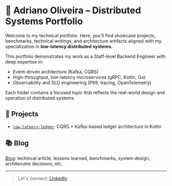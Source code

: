 # 🧠 Adriano Oliveira – Distributed Systems Portfolio

Welcome to my technical portfolio. Here, you'll find showcase projects, benchmarks, technical writings, and architecture artifacts aligned with my specialization in **low-latency distributed systems**.

This portfolio demonstrates my work as a Staff-level Backend Engineer with deep expertise in:
- Event-driven architecture (Kafka, CQRS)
- High-throughput, low-latency microservices (gRPC, Kotlin, Go)
- Observability and SLO engineering (P99, tracing, OpenTelemetry)

Each folder contains a focused topic that reflects the real-world design and operation of distributed systems.

## 📁 Projects
- [`low-latency-ledger`](./low-latency-ledger): CQRS + Kafka-based ledger architecture in Kotlin

## 📚 Blog
[Blog](./blog/): techincal article, lessons learned, benchmarks, system design, architecutre decisions, etc.

---
> Let's connect: [LinkedIn](https://www.linkedin.com/in/adriano-oliveira/)
